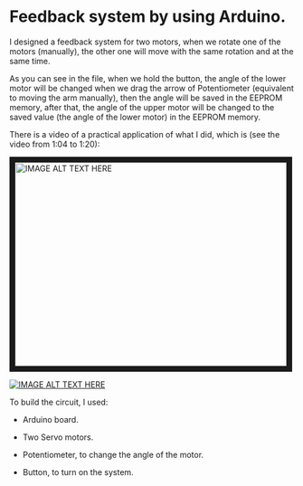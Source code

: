 # Feedback system by using Arduino.

I designed a feedback system for two motors, when we rotate one of the motors (manually), the other one will move with the same rotation and at the same time.

As you can see in the file, when we hold the button, the angle of the lower motor will be changed when we drag the arrow of Potentiometer (equivalent to moving the arm manually), then the angle will be saved in the EEPROM memory, after that, the angle of the upper motor will be changed to the saved value (the angle of the lower motor) in the EEPROM memory. 

There is a video of a practical application of what I did, which is (see the video from 1:04 to 1:20):

<a href="http://www.youtube.com/watch?feature=player_embedded&v=P15V3UwmXnc
" target="_blank"><img src="http://img.youtube.com/vi/P15V3UwmXnc/0.jpg" 
alt="IMAGE ALT TEXT HERE" width="480" height="360" border="10" /></a>

[![IMAGE ALT TEXT HERE](http://img.youtube.com/vi/P15V3UwmXnc/0.jpg)](http://www.youtube.com/watch?v=P15V3UwmXnc)

To build the circuit, I used:

- Arduino board.

- Two Servo motors.

- Potentiometer, to change the angle of the motor.

- Button, to turn on the system.
